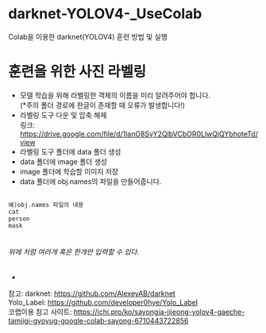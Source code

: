 # darknet-YOLOV4-_UseColab
Colab을 이용한 darknet(YOLOV4) 훈련 방법 및 실행
# 훈련을 위한 사진 라벨링
- 모델 학습을 위해 라벨링한 객체의 이름을 미리 알려주어야 합니다.   
(*주의 폴더 경로에 한글이 존재할 때 오류가 발생합니다!)   
- 라벨링 도구 다운 및 압축 해제   
링크: https://drive.google.com/file/d/1lanO8SyY2QlbVCbOR0LlwQjQYbhoteTd/view   
- 라벨링 도구 폴더에 data 폴더 생성   
- data 폴더에 image 폴더 생성   
- image 폴더에 학습할 이미지 저장   
- data 폴더에 obj.names의 파일을 만들어줍니다.
<pre>
<code>
예)obj.names 파일의 내용
cat
person
mask
</code>
</pre>   
###### 위에 처럼 여러개 혹은 한개만 입력할 수 있다.   

- 


참고: 
darknet: https://github.com/AlexeyAB/darknet   
Yolo_Label: https://github.com/developer0hye/Yolo_Label   
코랩이용 참고 사이트: https://ichi.pro/ko/sayongja-jijeong-yolov4-gaeche-tamjigi-gyoyug-google-colab-sayong-6710443722856   
